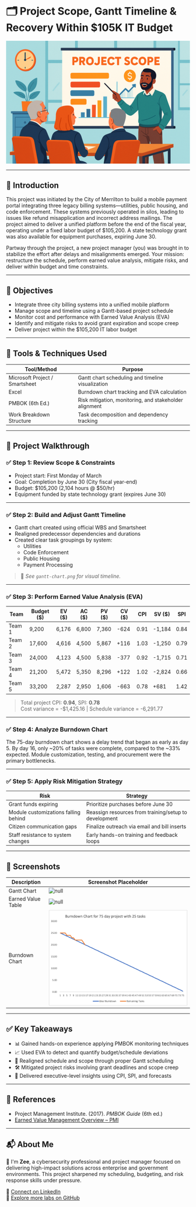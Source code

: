 # 🗂️ Project Scope, Gantt Timeline & Recovery Within $105K IT Budget

![null](PMP%20Image.png) <!-- Replace with actual image path -->

---

## 📘 Introduction

This project was initiated by the City of Merrilton to build a mobile payment portal integrating three legacy billing systems—utilities, public housing, and code enforcement. These systems previously operated in silos, leading to issues like refund misapplication and incorrect address mailings. The project aimed to deliver a unified platform before the end of the fiscal year, operating under a fixed labor budget of $105,200. A state technology grant was also available for equipment purchases, expiring June 30.

Partway through the project, a new project manager (you) was brought in to stabilize the effort after delays and misalignments emerged. Your mission: restructure the schedule, perform earned value analysis, mitigate risks, and deliver within budget and time constraints.

---

## 🎯 Objectives

- Integrate three city billing systems into a unified mobile platform
- Manage scope and timeline using a Gantt-based project schedule
- Monitor cost and performance with Earned Value Analysis (EVA)
- Identify and mitigate risks to avoid grant expiration and scope creep
- Deliver project within the $105,200 IT labor budget

---

## 🧰 Tools & Techniques Used

| Tool/Method                  | Purpose                                                |
|-----------------------------|--------------------------------------------------------|
| Microsoft Project / Smartsheet | Gantt chart scheduling and timeline visualization     |
| Excel                       | Burndown chart tracking and EVA calculation            |
| PMBOK (6th Ed.)             | Risk mitigation, monitoring, and stakeholder alignment |
| Work Breakdown Structure    | Task decomposition and dependency tracking             |

---

## 🧪 Project Walkthrough

### ✅ Step 1: Review Scope & Constraints

- Project start: First Monday of March  
- Goal: Completion by June 30 (City fiscal year-end)  
- Budget: $105,200 (2,104 hours @ $50/hr)  
- Equipment funded by state technology grant (expires June 30)

---

### ✅ Step 2: Build and Adjust Gantt Timeline

- Gantt chart created using official WBS and Smartsheet
- Realigned predecessor dependencies and durations
- Created clear task groupings by system:
  - Utilities
  - Code Enforcement
  - Public Housing
  - Payment Processing

> 📎 *See `gantt-chart.png` for visual timeline.*

---

### ✅ Step 3: Perform Earned Value Analysis (EVA)

| Team      | Budget ($) | EV ($) | AC ($) | PV ($) | CV ($) | CPI | SV ($) | SPI |
|-----------|------------|--------|--------|--------|--------|-----|--------|-----|
| Team 1    | 9,200      | 6,176  | 6,800  | 7,360  | -624   | 0.91| -1,184 | 0.84|
| Team 2    | 17,600     | 4,616  | 4,500  | 5,867  | +116   | 1.03| -1,250 | 0.79|
| Team 3    | 24,000     | 4,123  | 4,500  | 5,838  | -377   | 0.92| -1,715 | 0.71|
| Team 4    | 21,200     | 5,472  | 5,350  | 8,296  | +122   | 1.02| -2,824 | 0.66|
| Team 5    | 33,200     | 2,287  | 2,950  | 1,606  | -663   | 0.78| +681   | 1.42|

> Total project CPI: **0.94**, SPI: **0.78**  
> Cost variance = -$1,425.16 | Schedule variance = -6,291.77

---

### ✅ Step 4: Analyze Burndown Chart

The 75-day burndown chart shows a delay trend that began as early as day 5. By day 16, only ~20% of tasks were complete, compared to the ~33% expected. Module customization, testing, and procurement were the primary bottlenecks.

---

### ✅ Step 5: Apply Risk Mitigation Strategy

| Risk                                     | Strategy                                                  |
|------------------------------------------|-----------------------------------------------------------|
| Grant funds expiring                     | Prioritize purchases before June 30                       |
| Module customizations falling behind     | Reassign resources from training/setup to development     |
| Citizen communication gaps               | Finalize outreach via email and bill inserts              |
| Staff resistance to system changes       | Early hands-on training and feedback loops                |

---

## 📸 Screenshots

| Description               | Screenshot Placeholder            |
|---------------------------|-----------------------------------|
| Gantt Chart               | ![null](gantt-chart.png)          |
| Earned Value Table        | ![null](earned-value.png)         |
| Burndown Chart            | ![null](burndown-chart.png)       |

---

## ✅ Key Takeaways

- 📊 Gained hands-on experience applying PMBOK monitoring techniques  
- 📈 Used EVA to detect and quantify budget/schedule deviations  
- 🔁 Realigned schedule and scope through proper Gantt scheduling  
- 🛠️ Mitigated project risks involving grant deadlines and scope creep  
- 🧭 Delivered executive-level insights using CPI, SPI, and forecasts

---

## 📎 References

- Project Management Institute. (2017). *PMBOK Guide* (6th ed.)  
- [Earned Value Management Overview – PMI](https://www.pmi.org/learning/library/earned-value-management-overview-8267)

---

## 📬 About Me

👋 I'm **Zee**, a cybersecurity professional and project manager focused on delivering high-impact solutions across enterprise and government environments. This project sharpened my scheduling, budgeting, and risk response skills under pressure.

🔗 [Connect on LinkedIn](https://www.linkedin.com/in/zee-williams)  
📂 [Explore more labs on GitHub](https://github.com/zeewilliams)
